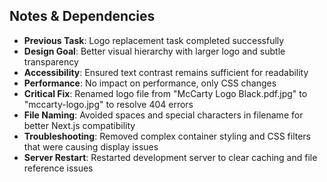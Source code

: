 ## Notes & Dependencies
- **Previous Task**: Logo replacement task completed successfully
- **Design Goal**: Better visual hierarchy with larger logo and subtle transparency
- **Accessibility**: Ensured text contrast remains sufficient for readability
- **Performance**: No impact on performance, only CSS changes
- **Critical Fix**: Renamed logo file from "McCarty Logo Black.pdf.jpg" to "mccarty-logo.jpg" to resolve 404 errors
- **File Naming**: Avoided spaces and special characters in filename for better Next.js compatibility
- **Troubleshooting**: Removed complex container styling and CSS filters that were causing display issues
- **Server Restart**: Restarted development server to clear caching and file reference issues
